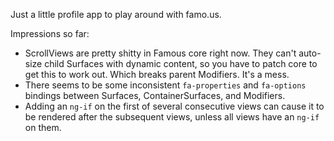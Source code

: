 Just a little profile app to play around with famo.us.

Impressions so far:

* ScrollViews are pretty shitty in Famous core right now. They can't auto-size child Surfaces with dynamic content, so you have to patch core to get this to work out. Which breaks parent Modifiers. It's a mess.
* There seems to be some inconsistent `fa-properties` and `fa-options` bindings between Surfaces, ContainerSurfaces, and Modifiers.
* Adding an `ng-if` on the first of several consecutive views can cause it to be rendered after the subsequent views, unless all views have an `ng-if` on them.
